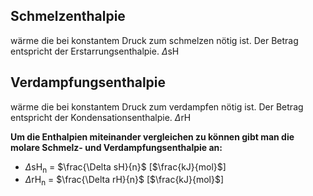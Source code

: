 
## Schmelzenthalpie

wärme die bei konstantem Druck zum schmelzen nötig ist.
Der Betrag entspricht der Erstarrungsenthalpie.    $\Delta$sH


## Verdampfungsenthalpie

wärme die bei konstantem Druck zum verdampfen nötig ist.
Der Betrag entspricht der Kondensationsenthalpie. $\Delta$rH



**Um die Enthalpien miteinander vergleichen zu können gibt man die molare Schmelz- und Verdampfungsenthalpie an:**
- $\Delta$sH<sub>n</sub> = $\frac{\Delta sH}{n}$  \[$\frac{kJ}{mol}$] 
- $\Delta$rH<sub>n</sub> = $\frac{\Delta rH}{n}$ \[$\frac{kJ}{mol}$] 